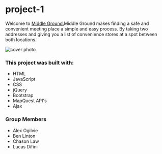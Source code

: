 # project-1
<p>Welcome to 
 <a href="https://ogilvie1231.github.io/project-1/">Middle Ground.</a>Middle Ground makes finding a safe and convenient meeting place a simple and easy process. By taking two addresses and giving you a list of convenience stores at a spot between both locations.</p>

![cover photo](assets/images/cover.PNG)
<h3>This project was built with:</h3>
<ul>
    <li>HTML</li>
    <li>JavaScript</li>
    <li>CSS</li>
    <li>jQuery</li>
    <li>Bootstrap</li>
    <li>MapQuest API's</li>
    <li>Ajax</li>
</ul>
<h3>Group Members</h3>
<ul>
    <li>Alex Ogilvie</li>
    <li>Ben Linton</li>
    <li>Chason Law</li>
    <li>Lucas Difini</li>
</ul>